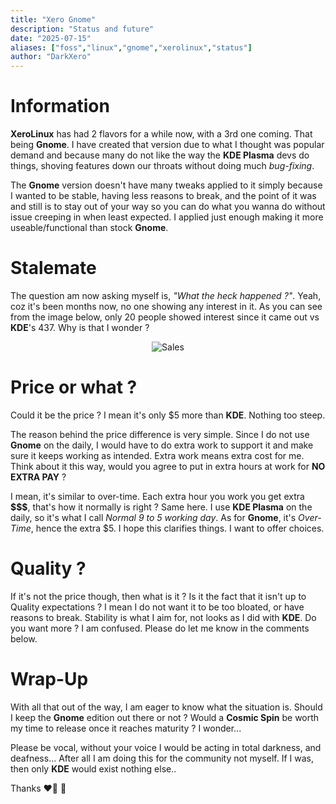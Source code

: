 ```yaml
---
title: "Xero Gnome"
description: "Status and future"
date: "2025-07-15"
aliases: ["foss","linux","gnome","xerolinux","status"]
author: "DarkXero"
---
```


# Information

**XeroLinux** has had 2 flavors for a while now, with a 3rd one coming. That being **Gnome**. I have created that version due to what I thought was popular demand and because many do not like the way the **KDE Plasma** devs do things, shoving features down our throats without doing much *bug-fixing*. 

The **Gnome** version doesn't have many tweaks applied to it simply because I wanted to be stable, having less reasons to break, and the point of it was and still is to stay out of your way so you can do what you wanna do without issue creeping in when least expected. I applied just enough making it more useable/functional than stock **Gnome**.

# Stalemate

The question am now asking myself is, *"What the heck happened ?"*. Yeah, coz it's been months now, no one showing any interest in it. As you can see from the image below, only 20 people showed interest since it came out vs **KDE**'s 437. Why is that I wonder ? 

<div style="text-align: center;">

![Sales](https://i.imgur.com/bGIkm9C.png)

</div>

# Price or what ?

Could it be the price ? I mean it's only $5 more than **KDE**. Nothing too steep. 

The reason behind the price difference is very simple. Since I do not use **Gnome** on the daily, I would have to do extra work to support it and make sure it keeps working as intended. Extra work means extra cost for me. Think about it this way, would you agree to put in extra hours at work for **NO EXTRA PAY** ?

I mean, it's similar to over-time. Each extra hour you work you get extra **$$$**, that's how it normally is right ? Same here. I use **KDE Plasma** on the daily, so it's what I call *Normal 9 to 5 working day*. As for **Gnome**, it's *Over-Time*, hence the extra $5. I hope this clarifies things. I want to offer choices.

# Quality ?

If it's not the price though, then what is it ? Is it the fact that it isn't up to Quality expectations ? I mean I do not want it to be too bloated, or have reasons to break. Stability is what I aim for, not looks as I did with **KDE**. Do you want more ? I am confused. Please do let me know in the comments below.

# Wrap-Up

With all that out of the way, I am eager to know what the situation is. Should I keep the **Gnome** edition out there or not ? Would a **Cosmic Spin** be worth my time to release once it reaches maturity ? I wonder...

Please be vocal, without your voice I would be acting in total darkness, and deafness... After all I am doing this for the community not myself. If I was, then only **KDE** would exist nothing else..

Thanks ❤️‍🔥 🙏
